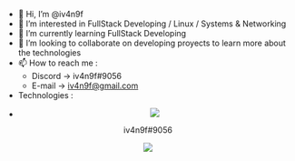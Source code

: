 - 👋 Hi, I’m @iv4n9f
- 👀 I’m interested in FullStack Developing / Linux / Systems & Networking
- 🌱 I’m currently learning FullStack Developing
- 💞️ I’m looking to collaborate on developing proyects to learn more about the technologies
- 📫 How to reach me :
  - Discord -> iv4n9f#9056
  - E-mail -> iv4n9f@gmail.com
- Technologies :
- <p align="center">
  <a href="https://skillicons.dev">
    <img src="https://skillicons.dev/icons?i=discord" />
  </a>
</p>
<p align="center" margin-left="20px">
  iv4n9f#9056
</p>
<p align="center">
  <a href="https://skillicons.dev">
    <img src="https://skillicons.dev/icons?i=html,css,bootstrap,js,py,linux" />
  </a>
</p>

<!---
iv4n9f/iv4n9f is a ✨ special ✨ repository because its `README.md` (this file) appears on your GitHub profile.
You can click the Preview link to take a look at your changes.
--->
